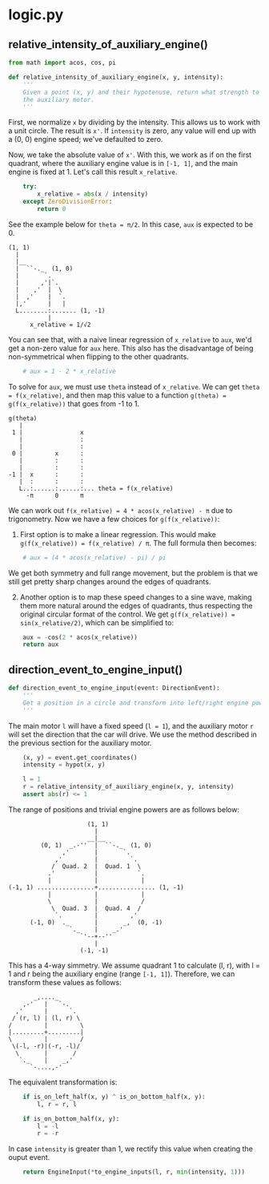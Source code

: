 # logic.py

## relative\_intensity\_of\_auxiliary\_engine()

```python
from math import acos, cos, pi

def relative_intensity_of_auxiliary_engine(x, y, intensity):
    '''
    Given a point (x, y) and their hypotenuse, return what strength to apply to
    the auxiliary motor.
    '''
```

First, we normalize `x` by dividing by the intensity. This allows us to work with a unit circle. The result is `x'`. If `intensity` is zero, any value will end up with a (0, 0) engine speed; we've defaulted to zero.

Now, we take the absolute value of `x'`. With this, we work as if on the first quadrant, where the auxiliary engine value is in `[-1, 1]`, and the main engine is fixed at 1. Let's call this result `x_relative`.

```python
    try:
        x_relative = abs(x / intensity)
    except ZeroDivisionError:
        return 0
```

See the example below for `theta = π/2`. In this case, `aux` is expected to be 0.

    (1, 1)
      |
      |__
      |  ``-._  (1, 0)
      |       `.
      |      ,'|`.
      |    ,'  |  \
      |  ,'    |  `.
      |,'      |   |
      L........:....... (1, -1)
               |
          x_relative = 1/√2

You can see that, with a naive linear regression of `x_relative` to `aux`, we'd get a non-zero value for `aux` here.
This also has the disadvantage of being non-symmetrical when flipping to the other quadrants.

```python
    # aux = 1 - 2 * x_relative
```

To solve for `aux`, we must use `theta` instead of `x_relative`. We can get `theta = f(x_relative)`, and then map this
value to a function `g(theta) = g(f(x_relative))` that goes from -1 to 1.

    g(theta)
       |
     1 |                x
       |                :
       |                :
     0 |         x      :
       |         :      :
       |         :      :
    -1 |  x      :      :
       |  :      :      :
       L..:......:......:... theta = f(x_relative)
         -π      0      π

We can work out `f(x_relative) = 4 * acos(x_relative) - π` due to trigonometry. Now we have a few choices for `g(f(x_relative))`:

1. First option is to make a linear regression. This would make `g(f(x_relative)) = f(x_relative) / π`. The full formula then becomes:

  ```python
      # aux = (4 * acos(x_relative) - pi) / pi
  ```

  We get both symmetry and full range movement, but the problem is that we still get pretty sharp changes around the edges of quadrants.

2. Another option is to map these speed changes to a sine wave, making them more natural around the edges of quadrants, thus respecting the original circular format of the control. We get `g(f(x_relative)) = sin(x_relative/2)`, which can be simplified to:

  ```python
      aux = -cos(2 * acos(x_relative))
      return aux
  ```

## direction\_event\_to\_engine\_input()

```python
def direction_event_to_engine_input(event: DirectionEvent):
    '''
    Get a position in a circle and transform into left/right engine powers.
    '''
```

The main motor `l` will have a fixed speed (`l = 1`), and the auxiliary motor `r` will set the direction that the car will drive. We use the method described in the previous section for the auxiliary motor.

```python
    (x, y) = event.get_coordinates()
    intensity = hypot(x, y)

    l = 1
    r = relative_intensity_of_auxiliary_engine(x, y, intensity)
    assert abs(r) <= 1
```

The range of positions and trivial engine powers are as follows below:

                          (1, 1)
                            |
                          __|__
             (0, 1)  _.-''  |  ``-._  (1, 0)
                   ,'       |       `.
                 ,'         |         `.
                /  Quad. 2  |  Quad. 1  \
               .'           |           `.
               |            |            |
    (-1, 1) ................+................ (1, -1)
               |            |            |
               \            |            /
                \  Quad. 3  |  Quad. 4  /
                 `.         |         ,'
          (-1, 0)  ._       |       _,  (0, -1)
                     `._    |    _.'
                        `'--+--''
                            |
                        (-1, -1)

This has a 4-way simmetry. We assume quadrant 1 to calculate (l, r), with l = 1 and r being the auxiliary engine (range `[-1, 1]`). Therefore, we can transform these values as follows:

           _,...._
        ,-'   |   `-.
      ,'      |      `.
     / (r, l) | (l, r) \
    /         |         \
    |.........+.........|
    \         |         /
     \(-l, -r)|(-r, -l)/
      \       |       /
       `._    |    _,'
          `-....,-'

The equivalent transformation is:

```python
    if is_on_left_half(x, y) ^ is_on_bottom_half(x, y):
        l, r = r, l

    if is_on_bottom_half(x, y):
        l = -l
        r = -r
```

In case `intensity` is greater than 1, we rectify this value when creating the ouput event.

```python
    return EngineInput(*to_engine_inputs(l, r, min(intensity, 1)))
```
